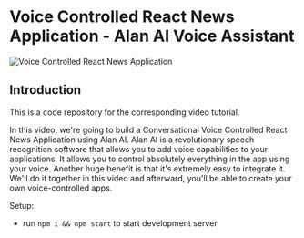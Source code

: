 # Voice Controlled React News Application - Alan AI Voice Assistant

![Voice Controlled React News Application](https://user-images.githubusercontent.com/63579089/119833624-e2cce380-bf1c-11eb-959b-f6924674a48f.png)

## Introduction
This is a code repository for the corresponding video tutorial. 

In this video, we're going to build a Conversational Voice Controlled React News Application using Alan AI. Alan AI is a revolutionary speech recognition software that allows you to add voice capabilities to your applications. It allows you to control absolutely everything in the app using your voice. Another huge benefit is that it's extremely easy to integrate it. We'll do it together in this video and afterward, you'll be able to create your own voice-controlled apps.  

Setup:
- run ```npm i && npm start``` to start development server
